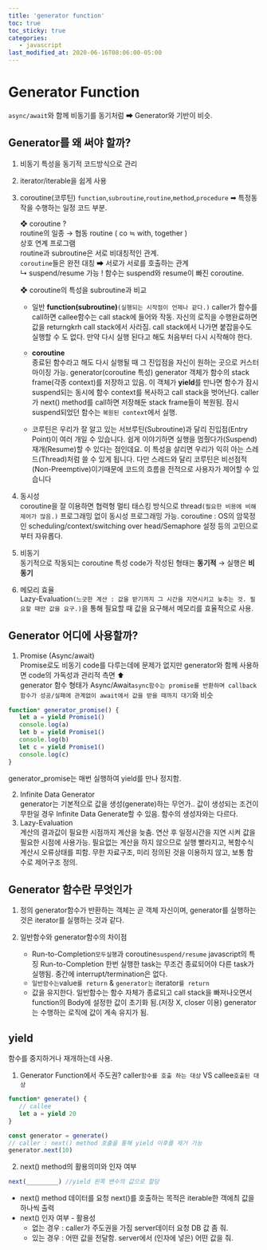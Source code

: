 ```yaml
---
title: 'generator function'
toc: true
toc_sticky: true
categories:
   - javascript
last_modified_at: 2020-06-16T08:06:00-05:00
---
```


# Generator Function

`async/await`와 함께 비동기를 동기처럼 ➡ Generator와 기반이 비슷.

## Generator를 왜 써야 할까?

1. 비동기 특성을 동기적 코드방식으로 관리

2. iterator/iterable을 쉽게 사용

3. coroutine(코루틴)
   `function`,`subroutine`,`routine`,`method`,`procedure` ➡ 특정동작을 수행하는 일정 코드 부분.

   ❖ coroutine ? <br/> routine의 일종 → 협동 routine ( co ≒ with, together ) <br/> 상호 연계 프로그램 <br/> routine과 subroutine은 서로 비대칭적인 관계.<br/> `coroutine`들은 완전 대칭 ➡ 서로가 서로를 호출하는 관계  
    ↳ suspend/resume 가능 ! 함수는 suspend와 resume이 빠진 coroutine.

   ❖ coroutine의 특성을 subroutine과 비교

   -  일반 **function(subroutine)**`(실행되는 시작점이 언제나 같다.)`
      caller가 함수를 call하면 callee함수는 call stack에 들어와 작동.
      자신의 로직을 수행완료하면 값을 returngkrh call stack에서 사라짐.
      call stack에서 나가면 붙잡을수도 실행할 수 도 없다.
      만약 다시 실행 된다고 해도 처음부터 다시 시작해야 한다.
   -  **coroutine**  
       종료된 함수라고 해도 다시 실행될 때 그 진입점을 자신이 원하는 곳으로 커스터 마이징 가능.
      generator(coroutine 특성) generator 객체가 함수의 stack frame(각종 context)를 저장하고 있음.
      이 객체가 **yield**를 만나면 함수가 잠시 suspend되는 동시에 함수 context를 복사하고 call stack을 벗어난다.
      caller가 next() method를 call하면 저장해둔 stack frame들이 복원됨.
      잠시 suspend되었던 함수는 `복원된 context`에서 실행.

   -  코루틴은 우리가 잘 알고 있는 서브루틴(Subroutine)과 달리 진입점(Entry Point)이 여러 개일 수 있습니다.
      쉽게 이야기하면 실행을 멈췄다가(Suspend) 재개(Resume)할 수 있다는 점인데요.
      이 특성을 살리면 우리가 익히 아는 스레드(Thread)처럼 쓸 수 있게 됩니다.
      다만 스레드와 달리 코루틴은 비선점적(Non-Preemptive)이기때문에
      코드의 흐름을 전적으로 사용자가 제어할 수 있습니다

4. 동시성  
   coroutine을 잘 이용하면 협력형 멀티 태스킹 방식으로 thread`(필요한 비용에 비해 제어가 많음.)` 프로그래밍 없이 동시성 프로그래밍 가능.
   coroutine : OS의 암묵정인 scheduling/context/switching over head/Semaphore 설정 등의 고민으로부터 자유롭다.

5. 비동기  
   동기적으로 작동되는 coroutine 특성
   code가 작성된 형태는 **동기적** → 실행은 **비동기**

6. 메모리 효율  
   Lazy-Evaluation`(느긋한 계산 : 값을 받기까지 그 시간을 지연시키고 늦추는 것. 필요할 때만 값을 요구.)`을 통해 필요할 때 값을 요구해서 메모리를 효율적으로 사용.

## Generator 어디에 사용할까?

1. Promise (Async/await)  
   Promise로도 비동기 code를 다루는데에 문제가 없지만 generator와 함께 사용하면 code의 가독성과 관리적 측면 ⬆  
   generator 함수 형태가 Async/Await`async함수는 promise를 반환하며 callback함수가 성공/실패에 관계없이 await에서 값을 받을 때까지 대기`와 비슷

```javascript
function* generator_promise() {
   let a = yield Promise1()
   console.log(a)
   let b = yield Promise1()
   console.log(b)
   let c = yield Promise1()
   console.log(c)
}
```

generator_promise는 매번 실행하여 yield를 만나 정지함.

2. Infinite Data Generator  
   generator는 기본적으로 값을 생성(generate)하는 무언가..
   값이 생성되는 조건이 무한일 경우 Infinite Data Generate할 수 있음.
   함수의 생성자와는 다르다.
3. Lazy-Evaluation  
   계산의 결과값이 필요한 시점까지 계산을 늦춤.
   연산 후 일정시간을 지연 시켜 값을 필요한 시점에 사용가능.
   필요없는 계산을 하지 않으므로 실행 빨라지고, 복함수식 계산시 오류상태를 피함.
   무한 자료구조, 미리 정의된 것을 이용하지 않고, 보통 함수로 제어구조 정의.

## Generator 함수란 무엇인가

1. 정의
   generator함수가 반환하는 객체는 곧 객체 자신이며, generator를 실행하는 것은 iterator를 실행하는 것과 같다.

2. 일반함수와 generator함수의 차이점

   -  Run-to-Completion`모두실행`과 coroutine`suspend/resume`
      javascript의 특징 Run-to-Completion
      한번 실행한 task는 무조건 종료되어야 다른 task가 실행됨.
      중간에 interrupt/termination은 없다.
   -  `일반함수는`value`를 return` & `generator는` iterator`를 return`
   -  값을 유지한다.
      일반함수는 함수 자체가 종료되고 call stack을 빠져나오면서
      function의 Body에 설정한 값이 초기화 됨.(저장 X, closer 이용)
      generator는 수행하는 로직에 값이 계속 유지가 됨.

## yield

함수를 중지하거나 재개하는데 사용.

1. Generator Function에서 주도권? caller`함수를 호출 하는 대상` VS callee`호출된 대상`

```javascript
function* generate() {
   // callee
   let a = yield 20
}

const generator = generate()
// caller : next() method 호출을 통해 yield 이후를 제거 가능
generator.next(10)
```

2. next() method의 활용의미와 인자 여부

```javascript
next(_________) //yield 왼쪽 변수의 값으로 할당
```

-  next() method 데이터를 요청
   next()를 호출하는 목적은 iterable한 객에츼 값을 하나씩 출력
-  next() 인자 여부 - 활용성
   -  없는 경우 : caller가 주도권을 가짐 server데이터 요청 DB 값 좀 줘.
   -  있는 경우 : 어떤 값을 전달함. server에서 (인자에 넣은) 어떤 값을 줘.



